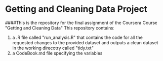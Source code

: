 # Getting and Cleaning Data Project
####This is the repository for the final assignment of the Coursera Course "Getting and Cleaning Data"
This repository contains:
1. a .R file called "run_analysis.R" that contains the code for all the requested changes to the provided dataset and outputs a clean dataset in the working direcotry called "tidy.txt"
2. a CodeBook.md file specifying the variables
